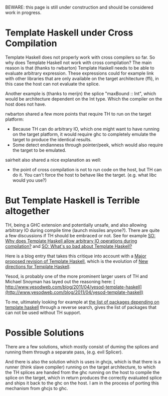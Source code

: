 
BEWARE: this page is still under construction and should be considered work in progress.

# Template Haskell under Cross Compilation


Template Haskell does not properly work with cross compilers so far.  So why does Template Haskell not work with cross compilation?  The
main reason is that (thanks to rwbarton) Template Haskell needs to be able to evaluate arbitrary expression.  These expressions could for
example link with other libraries that are only available on the target architecture (ffi), in this case the host can not evaluate the splice.


Another example is (thanks to merijn) the splice "maxBound :: Int", which would be architecture dependent on the Int type. Which the compiler
on the host does not have.


rwbarton shared a few more points that require TH to run on the target platform:

- Because TH can do arbitrary IO, which one might want to have running on the target platform, it would require ghc to completely emulate the target to produce the identical results.
- Some detect endianness through pointer/peek, which would also require the target to be emulated.


sairheit also shared a nice explanation as well: 

- the point of cross compilation is not to run code on the host, but TH can do it. You can't force the host to behave like the target. (e.g. what libc would you use?)

# But Template Haskell is Terrible altogether


TH, being a GHC extension and potentially unsafe, and also allowing arbitrary IO during compile time (launch missiles anyone?). There are quite a few discussions if TH should be embraced or not.
See for example [ SO: Why does Template Haskell allow arbitrary IO operations during compilation?](http://stackoverflow.com/questions/13785753/why-does-template-haskell-allow-arbitrary-io-operations-during-compilation) and [ SO: What's so bad about Template Haskell?](http://stackoverflow.com/questions/10857030/whats-so-bad-about-template-haskell)


Here is a blog entry that takes this critique into account with a [ Major proposed revision of Template Haskell](https://ghc.haskell.org/trac/ghc/wiki/TemplateHaskell/BlogPostChanges), which is the evolution of [ New directions for Template Haskell](https://ghc.haskell.org/trac/ghc/blog/Template%20Haskell%20Proposal).


Yesod, is probably one of the more prominent larger users of TH and Michael Snoyman has layed out the reasoning here: [ http://www.yesodweb.com/blog/2011/04/yesod-template-haskell](http://www.yesodweb.com/blog/2011/04/yesod-template-haskell)


To me, ultimately looking for example at [ the list of packages depending on template haskell](http://packdeps.haskellers.com/reverse/template-haskell) through a reverse search, gives the list of
packages that can not be used without TH support.

# Possible Solutions


There are a few solutions, which mostly consist of duming the splices and running them through a separate pass, (e.g. evil Splicer).


And there is also the solution which is uses in ghcjs, which is that there is a runner (think slave compiler) running on the target architecture,
to which the TH splices are handed from the ghc running on the host to compile the splice on the target, which in return produces the
correctly evaluated splice and ships it back to the ghc on the host. I am in the process of porting this mechanism from ghcjs to
ghc.
